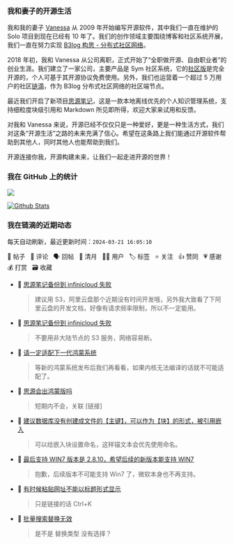 ### 我和妻子的开源生活

我和我的妻子 [Vanessa](https://github.com/Vanessa219) 从 2009 年开始编写开源软件，其中我们一直在维护的 Solo 项目到现在已经有 10 年了。我们的创作领域主要围绕博客和社区系统开展，我们一直在努力实现 [B3log 构思 - 分布式社区网络](https://ld246.com/article/1546941897596)。

2018 年初，我和 Vanessa 从公司离职，正式开始了“全职做开源、自由职业者”的创业生涯。我们建立了一家公司，主要产品是 Sym 社区系统，它的[社区版](https://github.com/88250/symphony)是完全开源的，个人可基于其开源协议免费使用。另外，我们也运营着一个超过 5 万用户的社区[链滴](https://ld246.com)，作为 B3log 分布式社区网络的社区端节点。

最近我们开启了新项目[思源笔记](https://github.com/siyuan-note/siyuan)，这是一款本地离线优先的个人知识管理系统，支持细粒度块级引用和 Markdown 所见即所得，欢迎大家来试用和反馈。

对我和 Vanessa 来说，开源已经不仅仅只是一种爱好，更是一种生活方式，我们对这条“开源生活”之路的未来充满了信心。希望在这条路上我们能通过开源软件帮助到其他人，同时其他人也能帮助到我们。

开源连接你我，开源构建未来，让我们一起走进开源的世界！

### 我在 GitHub 上的统计

<a title="Hits" target="_blank" href="https://github.com/88250/88250"><img src="https://hits.b3log.org/88250/88250.svg"></a>

[![Github Stats](https://github-readme-stats.vercel.app/api?username=88250&theme=tokyonight&show_icons=true)](https://github.com/88250)

<!--events start -->

### 我在链滴的近期动态

每天自动刷新，最近更新时间：`2024-03-21 16:05:10`

📝 帖子 &nbsp; 💬 评论 &nbsp; 🗣 回帖 &nbsp; 🌙 清月 &nbsp; 👨‍💻 用户 &nbsp; 🏷️ 标签 &nbsp; ⭐️ 关注 &nbsp; 👍 赞同 &nbsp; 💗 感谢 &nbsp; 💰 打赏 &nbsp; 🗃 收藏

* 💬 [思源笔记备份到 infinicloud 失败](https://ld246.com/article/1710990376494/comment/1710990765117#comments)

  > 建议用 S3，阿里云盘那个近期没有时间开发哦，另外我大致看了下阿里云盘的开发文档，好像有请求频率限制，所以不一定能用。
* 💬 [思源笔记备份到 infinicloud 失败](https://ld246.com/article/1710990376494/comment/1710990403236#comments)

  > 不要用非大陆节点的 S3 服务，网络容易断。
* 💬 [请一定适配下一代鸿蒙系统](https://ld246.com/article/1710489288148/comment/1710990309270#comments)

  > 等新的鸿蒙系统发布后我们再看看，如果内核无法编译的话就不可能适配了。
* 💬 [思源会出鸿蒙版吗](https://ld246.com/article/1710990157323/comment/1710990246668#comments)

  > 短期内不会，关联 [链接]
* 💬 [建议数据库没有创建成文件的【主键】，可以作为【块】的形式，被引用嵌入](https://ld246.com/article/1710930328305/comment/1710989460132#comments)

  > 可以给嵌入块设置命名，这样锚文本会优先使用命名。
* 💬 [最后支持 WIN7 版本是 2.8.10，希望后续的新版本能支持 WIN7](https://ld246.com/article/1710989324834/comment/1710989411779#comments)

  > 抱歉，后续版本不可能支持 Win7 了，微软本身也不再支持。
* 💬 [有时候粘贴网址不能以标题形式显示](https://ld246.com/article/1710987238275/comment/1710989004843#comments)

  > 只是链接的话 Ctrl+K
* 💬 [批量搜索替换无效](https://ld246.com/article/1710986460323/comment/1710987483093#comments)

  > 是不是 替换类型 没有选择？


<!--events end -->
